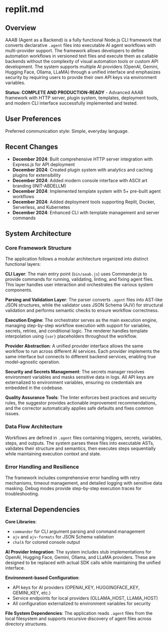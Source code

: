 # replit.md

## Overview

AAAB (Agent as a Backend) is a fully functional Node.js CLI framework that converts declarative `.agent` files into executable AI agent workflows with multi-provider support. The framework allows developers to define automation workflows in versioned text files and execute them as callable backends without the complexity of visual automation tools or custom API development. The system supports multiple AI providers (OpenAI, Gemini, Hugging Face, Ollama, LLaMA) through a unified interface and emphasizes security by requiring users to provide their own API keys via environment variables.

**Status: COMPLETE AND PRODUCTION-READY** - Advanced AAAB framework with HTTP server, plugin system, templates, deployment tools, and modern CLI interface successfully implemented and tested.

## User Preferences

Preferred communication style: Simple, everyday language.

## Recent Changes

- **December 2024**: Built comprehensive HTTP server integration with Express.js for API deployment
- **December 2024**: Created plugin system with analytics and caching plugins for extensibility  
- **December 2024**: Added modern console interface with ASCII art branding (INIT-ABDELLM)
- **December 2024**: Implemented template system with 5+ pre-built agent workflows
- **December 2024**: Added deployment tools supporting Replit, Docker, Serverless, and Kubernetes
- **December 2024**: Enhanced CLI with template management and server commands

## System Architecture

### Core Framework Structure
The application follows a modular architecture organized into distinct functional layers:

**CLI Layer**: The main entry point (`bin/aaab.js`) uses Commander.js to provide commands for running, validating, linting, and fixing agent files. This layer handles user interaction and orchestrates the various system components.

**Parsing and Validation Layer**: The parser converts `.agent` files into AST-like JSON structures, while the validator uses JSON Schema (AJV) for structural validation and performs semantic checks to ensure workflow correctness.

**Execution Engine**: The orchestrator serves as the main execution engine, managing step-by-step workflow execution with support for variables, secrets, retries, and conditional logic. The renderer handles template interpolation using `{var}` placeholders throughout the workflow.

**Provider Abstraction**: A unified provider interface allows the same workflow to run across different AI services. Each provider implements the same interface but connects to different backend services, enabling true model-agnostic operation.

**Security and Secrets Management**: The secrets manager resolves environment variables and masks sensitive data in logs. All API keys are externalized to environment variables, ensuring no credentials are embedded in the codebase.

**Quality Assurance Tools**: The linter enforces best practices and security rules, the suggestor provides actionable improvement recommendations, and the corrector automatically applies safe defaults and fixes common issues.

### Data Flow Architecture
Workflows are defined in `.agent` files containing triggers, secrets, variables, steps, and outputs. The system parses these files into executable ASTs, validates their structure and semantics, then executes steps sequentially while maintaining execution context and state.

### Error Handling and Resilience
The framework includes comprehensive error handling with retry mechanisms, timeout management, and detailed logging with sensitive data masking. Debug modes provide step-by-step execution traces for troubleshooting.

## External Dependencies

**Core Libraries**:
- `commander` for CLI argument parsing and command management
- `ajv` and `ajv-formats` for JSON Schema validation
- `chalk` for colored console output

**AI Provider Integration**: 
The system includes stub implementations for OpenAI, Hugging Face, Gemini, Ollama, and LLaMA providers. These are designed to be replaced with actual SDK calls while maintaining the unified interface.

**Environment-based Configuration**:
- API keys for AI providers (OPENAI_KEY, HUGGINGFACE_KEY, GEMINI_KEY, etc.)
- Service endpoints for local providers (OLLAMA_HOST, LLAMA_HOST)
- All configuration externalized to environment variables for security

**File System Dependencies**:
The application reads `.agent` files from the local filesystem and supports recursive discovery of agent files across directory structures.